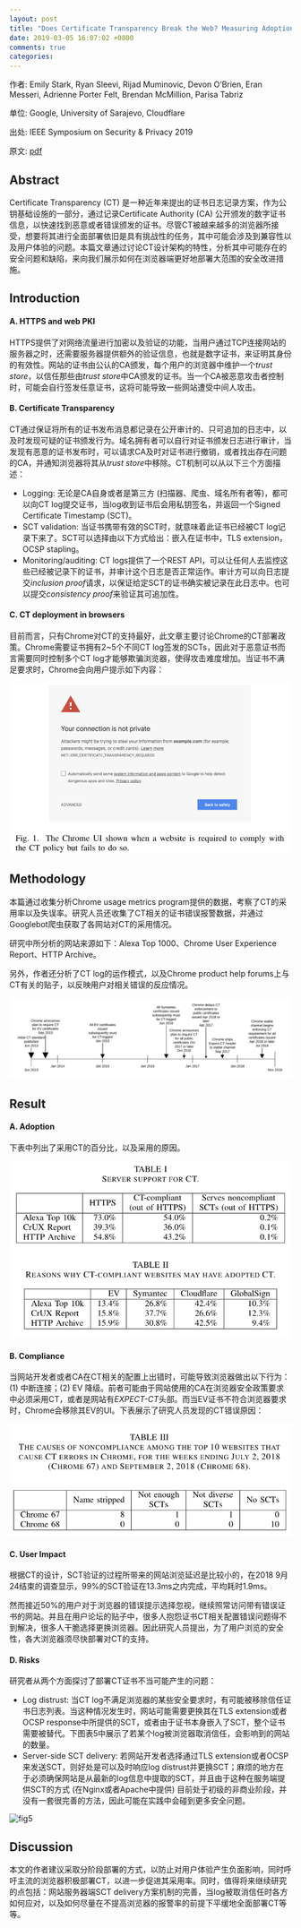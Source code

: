 ```yaml
---
layout: post
title: "Does Certificate Transparency Break the Web? Measuring Adoption and Error Rate"
date: 2019-03-05 16:07:02 +0800
comments: true
categories: 
---
```


作者: Emily Stark, Ryan Sleevi, Rijad Muminovic, Devon O’Brien, Eran Messeri,
Adrienne Porter Felt, Brendan McMillion, Parisa Tabriz  

单位: Google, University of Sarajevo, Cloudflare

出处: IEEE Symposium on Security & Privacy 2019

原文: [pdf](https://storage.googleapis.com/pub-tools-public-publication-data/pdf/314fca4308f1dd1faeeb975bf25f6904af0264f9.pdf)


## Abstract

Certificate Transparency (CT) 是一种近年来提出的证书日志记录方案，作为公钥基础设施的一部分，通过记录Certificate Authority (CA) 公开颁发的数字证书信息，以快速找到恶意或者错误颁发的证书。尽管CT被越来越多的浏览器所接受，想要将其进行全面部署依旧是具有挑战性的任务，其中可能会涉及到兼容性以及用户体验的问题。本篇文章通过讨论CT设计架构的特性，分析其中可能存在的安全问题和缺陷，来向我们展示如何在浏览器端更好地部署大范围的安全改进措施。


<!--more-->

## Introduction

#### A. HTTPS and web PKI

HTTPS提供了对网络流量进行加密以及验证的功能，当用户通过TCP连接网站的服务器之时，还需要服务器提供额外的验证信息，也就是数字证书，来证明其身份的有效性。网站的证书由公认的CA颁发，每个用户的浏览器中维护一个*trust store*，以信任那些由*trust store*中CA颁发的证书。当一个CA被恶意攻击者控制时，可能会自行签发任意证书，这将可能导致一些网站遭受中间人攻击。

#### B. Certificate Transparency

CT通过保证将所有的证书发布消息都记录在公开审计的、只可追加的日志中，以及时发现可疑的证书颁发行为。域名拥有者可以自行对证书颁发日志进行审计，当发现有恶意的证书发布时，可以请求CA及时对证书进行撤销，或者找出存在问题的CA，并通知浏览器将其从*trust store*中移除。CT机制可以从以下三个方面描述：

+ Logging: 无论是CA自身或者是第三方 (扫描器、爬虫、域名所有者等)，都可以向CT log提交证书，当log收到证书后会用私钥签名，并返回一个Signed Certificate Timestamp (SCT)。
+ SCT validation: 当证书携带有效的SCT时，就意味着此证书已经被CT log记录下来了。SCT可以选择由以下方式给出：嵌入在证书中，TLS extension，OCSP stapling。
+ Monitoring/auditing: CT logs提供了一个REST API，可以让任何人去监控这些已经被记录下的证书，并审计这个日志是否正常运作。审计方可以向日志提交*inclusion proof*请求，以保证给定SCT的证书确实被记录在此日志中。也可以提交*consistency proof*来验证其可追加性。

#### C. CT deployment in browsers

目前而言，只有Chrome对CT的支持最好，此文章主要讨论Chrome的CT部署政策。Chrome需要证书拥有2~5个不同CT log签发的SCTs，因此对于恶意证书而言需要同时控制多个CT log才能够欺骗浏览器，使得攻击难度增加。当证书不满足要求时，Chrome会向用户提示如下内容：

![fig1](/images/2019-03-05/1.png)

## Methodology

本篇通过收集分析Chrome usage metrics program提供的数据，考察了CT的采用率以及失误率。研究人员还收集了CT相关的证书错误报警数据，并通过Googlebot爬虫获取了各网站对CT的采用情况。

研究中所分析的网站来源如下：Alexa Top 1000、Chrome User Experience Report、HTTP Archive。

另外，作者还分析了CT log的运作模式，以及Chrome product help forums上与CT有关的贴子，以反映用户对相关错误的反应情况。

![fig2](/images/2019-03-05/2.png)

## Result

#### A. Adoption

下表中列出了采用CT的百分比，以及采用的原因。

![fig3](/images/2019-03-05/3.png)

#### B. Compliance

当网站开发者或者CA在CT相关的配置上出错时，可能导致浏览器做出以下行为：(1) 中断连接；(2) EV 降级。前者可能由于网站使用的CA在浏览器安全政策要求中必须采用CT，或者是网站有*EXPECT-CT*头部。而当EV证书不符合浏览器要求时，Chrome会移除其EV的UI。下表展示了研究人员发现的CT错误原因：

![fig4](/images/2019-03-05/4.png)

#### C. User Impact

根据CT的设计，SCT验证的过程所带来的网站浏览延迟是比较小的，在2018 9月24结束的调查显示，99%的SCT验证在13.3ms之内完成，平均耗时1.9ms。

然而接近50%的用户对于浏览器的错误提示选择忽视，继续照常访问带有错误证书的网站。并且在用户论坛的贴子中，很多人抱怨证书CT相关配置错误问题得不到解决，很多人干脆选择更换浏览器。因此研究人员提出，为了用户浏览的安全性，各大浏览器须尽快部署对CT的支持。

#### D. Risks

研究者从两个方面探讨了部署CT证书不当可能产生的问题：

+ Log distrust: 当CT log不满足浏览器的某些安全要求时，有可能被移除信任证书日志列表。当这种情况发生时，网站可能需要更换其在TLS extension或者OCSP response中所提供的SCT，或者由于证书本身嵌入了SCT，整个证书需要被替代。下图表5中展示了若某个log被浏览器取消信任，会影响到的网站的数量。
+ Server-side SCT delivery: 若网站开发者选择通过TLS extension或者OCSP来发送SCT，则好处是可以及时响应log distrust并更换SCT；麻烦的地方在于必须确保网站是从最新的log信息中提取的SCT，并且由于这种在服务端提供SCT的方式 (在Nginx或者Apache中提供) 目前处于初级的非商业阶段，并没有一套很完善的方法，因此可能在实践中会碰到更多安全问题。

![fig5](/images/2019-03-05/5.png)

## Discussion

本文的作者建议采取分阶段部署的方式，以防止对用户体验产生负面影响，同时呼吁主流的浏览器积极部署CT，以进一步促进其采用率。同时，值得将来继续研究的点包括：网站服务器端SCT  delivery方案机制的完善，当log被取消信任时各方如何应对，以及如何尽量在不提高浏览器的报警率的前提下平缓地全面部署CT等等。
